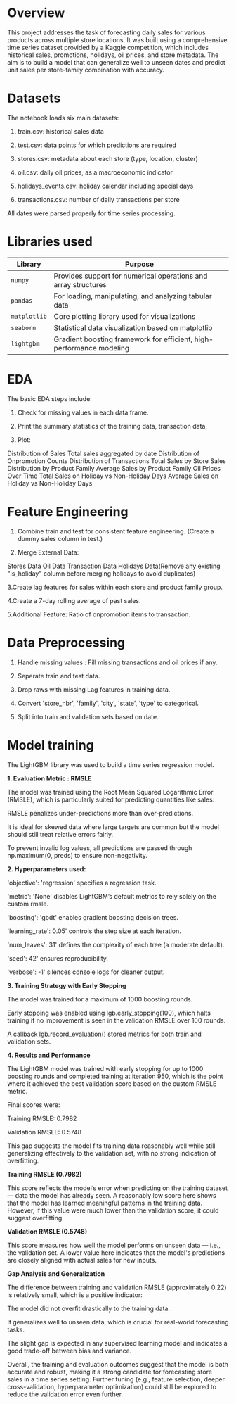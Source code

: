 # Overview

This project addresses the task of forecasting daily sales for various products across multiple store locations. It was built using a comprehensive time series dataset provided by a Kaggle competition, which includes historical sales, promotions, holidays, oil prices, and store metadata. The aim is to build a model that can generalize well to unseen dates and predict unit sales per store-family combination with accuracy.

# Datasets

The notebook loads six main datasets:

1. train.csv: historical sales data

2. test.csv: data points for which predictions are required

3. stores.csv: metadata about each store (type, location, cluster)

4. oil.csv: daily oil prices, as a macroeconomic indicator

5. holidays_events.csv: holiday calendar including special days

6. transactions.csv: number of daily transactions per store

All dates were parsed properly for time series processing.

# Libraries used


| Library       | Purpose                                                                 |
|---------------|-------------------------------------------------------------------------|
| `numpy`       | Provides support for numerical operations and array structures          |
| `pandas`      | For loading, manipulating, and analyzing tabular data                   |
| `matplotlib`  | Core plotting library used for visualizations                           |
| `seaborn`     | Statistical data visualization based on matplotlib                      |
| `lightgbm`    | Gradient boosting framework for efficient, high-performance modeling    |

# EDA

The basic EDA steps include:

1. Check for missing values in each data frame.
 
2. Print the summary statistics of the training data, transaction data, 

3. Plot:

  Distribution of Sales
  Total sales aggregated by date
  Distribution of Onpromotion Counts
  Distribution of Transactions
  Total Sales by Store
  Sales Distribution by Product Family
  Average Sales by Product Family
  Oil Prices Over Time
  Total Sales on Holiday vs Non-Holiday Days
  Average Sales on Holiday vs Non-Holiday Days

# Feature Engineering

1. Combine train and test for consistent feature engineering. (Create a dummy sales column in test.)

2. Merge External Data:
   
  Stores Data
  Oil Data
  Transaction Data
  Holidays Data(Remove any existing "is_holiday" column before merging holidays to avoid duplicates)

3.Create lag features for sales within each store and product family group.

4.Create a 7-day rolling average of past sales.

5.Additional Feature: Ratio of onpromotion items to transaction.

# Data Preprocessing

1. Handle missing values : Fill missing transactions and oil prices if any.

2. Seperate train and test data.

3. Drop raws with missing Lag features in training data.

4. Convert 'store_nbr', 'family', 'city', 'state', 'type' to categorical.

5. Split into train and validation sets based on date.

# Model training

The LightGBM library was used to build a time series regression model.

**1. Evaluation Metric : RMSLE**

The model was trained using the Root Mean Squared Logarithmic Error (RMSLE), which is particularly suited for predicting quantities like sales:

  RMSLE penalizes under-predictions more than over-predictions.
  
  It is ideal for skewed data where large targets are common but the model should still treat relative errors fairly.
  
  To prevent invalid log values, all predictions are passed through np.maximum(0, preds) to ensure non-negativity.
  
  
  
**2. Hyperparameters used:**

  'objective': 'regression' specifies a regression task.
  
  'metric': 'None' disables LightGBM’s default metrics to rely solely on the custom rmsle.
  
  'boosting': 'gbdt' enables gradient boosting decision trees.
  
  'learning_rate': 0.05' controls the step size at each iteration.
  
  'num_leaves': 31' defines the complexity of each tree (a moderate default).
  
  'seed': 42' ensures reproducibility.
  
  'verbose': -1' silences console logs for cleaner output.

**3. Training Strategy with Early Stopping**

The model was trained for a maximum of 1000 boosting rounds.

Early stopping was enabled using lgb.early_stopping(100), which halts training if no improvement is seen in the validation RMSLE over 100 rounds.

A callback lgb.record_evaluation() stored metrics for both train and validation sets.

**4. Results and Performance**

The LightGBM model was trained with early stopping for up to 1000 boosting rounds and completed training at iteration 950, which is the point where it achieved the best validation score based on the custom RMSLE metric.


Final scores were:

  Training RMSLE: 0.7982
  
  Validation RMSLE: 0.5748

This gap suggests the model fits training data reasonably well while still generalizing effectively to the validation set, with no strong indication of overfitting.

**Training RMSLE (0.7982)**

This score reflects the model’s error when predicting on the training dataset — data the model has already seen. A reasonably low score here shows that the model has learned meaningful patterns in the training data. However, if this value were much lower than the validation score, it could suggest overfitting.

**Validation RMSLE (0.5748)**

This score measures how well the model performs on unseen data — i.e., the validation set. A lower value here indicates that the model's predictions are closely aligned with actual sales for new inputs.

**Gap Analysis and Generalization**

The difference between training and validation RMSLE (approximately 0.22) is relatively small, which is a positive indicator:

  The model did not overfit drastically to the training data.
  
  It generalizes well to unseen data, which is crucial for real-world forecasting tasks.
  
  The slight gap is expected in any supervised learning model and indicates a good trade-off between bias and variance.

Overall, the training and evaluation outcomes suggest that the model is both accurate and robust, making it a strong candidate for forecasting store sales in a time series setting. Further tuning (e.g., feature selection, deeper cross-validation, hyperparameter optimization) could still be explored to reduce the validation error even further.











  
  










